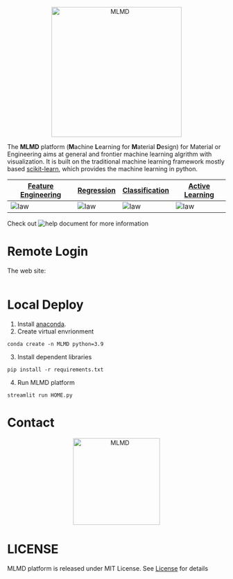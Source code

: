 <p align="center">
  <img src="https://github.com/Jiaxuan-Ma/MLMDMarket/blob/main/Logo.jpg?raw=true" width="300px"  alt="MLMD"/>
</div>
</p>

<!-- <p align="center">
  <img src="https://github.com/Jiaxuan-Ma/MLMDMarket/blob/main/logo.png" width="300px"  alt="MLMD"/>
</div>
</p> -->

The **MLMD** platform (**M**achine **L**earning for **M**aterial **D**esign) for Material or Engineering aims at general and frontier machine learning algrithm with visualization. It is built on the traditional machine learning framework mostly based [scikit-learn](https://scikit-learn.org/stable/index.html), which provides the machine learning in python. 

| [Feature Engineering](https://mlmd.netlify.app/user-guide/feature%20engineering/) | [Regression](https://mlmd.netlify.app/user-guide/regression/) | [Classification](https://mlmd.netlify.app/user-guide/classification/) | [Active Learning](https://mlmd.netlify.app/user-guide/active%20learning/) |
| ------------------------------------------------------------ | ------------------------------------------------------------ | ------------------------------------------------------------ | ------------------------------------------------------------ |
| ![law](https://github.com/Jiaxuan-Ma/MLMDMarket/blob/main/feature%20engineering.png?raw=true)                              | ![law](https://github.com/Jiaxuan-Ma/MLMDMarket/blob/main/regression.jpg?raw=true)                       | ![law](https://github.com/Jiaxuan-Ma/MLMDMarket/blob/main/classification.jpg?raw=true)                              | ![law](https://github.com/Jiaxuan-Ma/MLMDMarket/blob/main/active%20learning.jpg?raw=true)    


Check out ![help document](https://mlmd.netlify.app/) for more information


# Remote Login
The web site:

```

```

# Local Deploy

1. Install [anaconda](https://www.anaconda.com/). 
2. Create virtual envrionment
```
conda create -n MLMD python=3.9
```
3. Install dependent libraries
```
pip install -r requirements.txt
```
4. Run MLMD platform
```
streamlit run HOME.py
```

<!-- # Tutorial

Here we present the data layout `.csv` file that need to upload in the platform.

<p align="center">
  <img src="https://github.com/Jiaxuan-Ma/MLMDMarket/blob/main/data%20layout.jpg?raw=true" , width="400px" />
</p> -->
# Contact

<p align="center">
  <img src="https://github.com/Jiaxuan-Ma/MLMDMarket/blob/main/MechInfo.jpg?" width="200px"  alt="MLMD"/>
</div>
</p>


# LICENSE
MLMD platform is released under MIT License. See [License](https://github.com/Jiaxuan-Ma/Machine-Learning-for-Material-Design/blob/main/LICENSE) for details